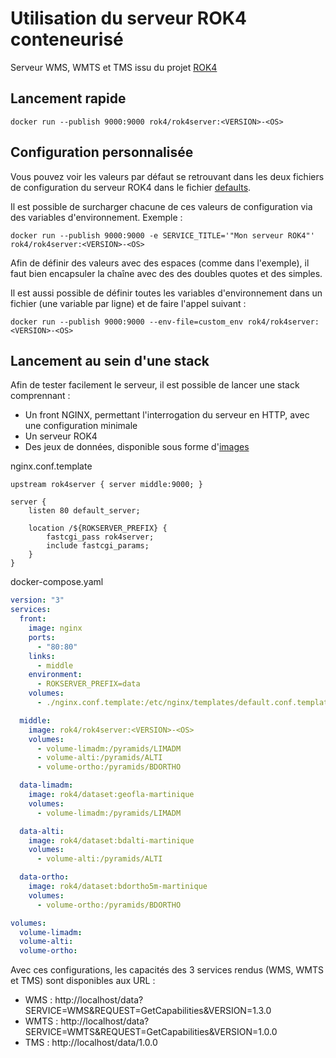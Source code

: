 # Utilisation du serveur ROK4 conteneurisé

Serveur WMS, WMTS et TMS issu du projet [ROK4](https://github.com/rok4/rok4)

## Lancement rapide

```
docker run --publish 9000:9000 rok4/rok4server:<VERSION>-<OS>
```

## Configuration personnalisée

Vous pouvez voir les valeurs par défaut se retrouvant dans les deux fichiers de configuration du serveur ROK4 dans le fichier [defaults](https://github.com/rok4/rok4/blob/master/docker/rok4server/defaults).

Il est possible de surcharger chacune de ces valeurs de configuration via des variables d'environnement. Exemple :

`docker run --publish 9000:9000 -e SERVICE_TITLE='"Mon serveur ROK4"' rok4/rok4server:<VERSION>-<OS>`

Afin de définir des valeurs avec des espaces (comme dans l'exemple), il faut bien encapsuler la chaîne avec des des doubles quotes et des simples.

Il est aussi possible de définir toutes les variables d'environnement dans un fichier (une variable par ligne) et de faire l'appel suivant :

`docker run --publish 9000:9000 --env-file=custom_env rok4/rok4server:<VERSION>-<OS>`

## Lancement au sein d'une stack 

Afin de tester facilement le serveur, il est possible de lancer une stack comprennant :
* Un front NGINX, permettant l'interrogation du serveur en HTTP, avec une configuration minimale
* Un serveur ROK4
* Des jeux de données, disponible sous forme d'[images](https://hub.docker.com/r/rok4/dataset)

nginx.conf.template
```
upstream rok4server { server middle:9000; }
                                               
server {
    listen 80 default_server;

    location /${ROKSERVER_PREFIX} {
        fastcgi_pass rok4server;
        include fastcgi_params;
    }
}
```

docker-compose.yaml
```yaml
version: "3"
services:
  front:
    image: nginx
    ports:
      - "80:80"
    links:
      - middle
    environment:
      - ROKSERVER_PREFIX=data
    volumes:
      - ./nginx.conf.template:/etc/nginx/templates/default.conf.template

  middle:
    image: rok4/rok4server:<VERSION>-<OS>
    volumes:
      - volume-limadm:/pyramids/LIMADM
      - volume-alti:/pyramids/ALTI
      - volume-ortho:/pyramids/BDORTHO

  data-limadm:
    image: rok4/dataset:geofla-martinique
    volumes:
      - volume-limadm:/pyramids/LIMADM

  data-alti:
    image: rok4/dataset:bdalti-martinique
    volumes:
      - volume-alti:/pyramids/ALTI

  data-ortho:
    image: rok4/dataset:bdortho5m-martinique
    volumes:
      - volume-ortho:/pyramids/BDORTHO

volumes:
  volume-limadm:
  volume-alti:
  volume-ortho:
```

Avec ces configurations, les capacités des 3 services rendus (WMS, WMTS et TMS) sont disponibles aux URL :
* WMS : http://localhost/data?SERVICE=WMS&REQUEST=GetCapabilities&VERSION=1.3.0
* WMTS : http://localhost/data?SERVICE=WMTS&REQUEST=GetCapabilities&VERSION=1.0.0
* TMS : http://localhost/data/1.0.0